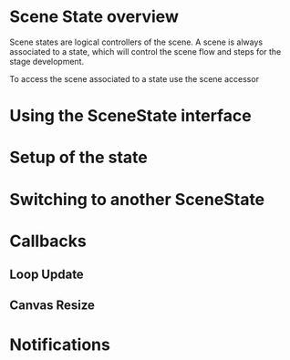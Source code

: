 # Scene State overview

Scene states are logical controllers of the scene. A scene is always associated to a state, which will control the scene flow and steps for the stage development.

To access the scene associated to a state use the scene accessor

# Using the SceneState interface

# Setup of the state

# Switching to another SceneState

# Callbacks

## Loop Update

## Canvas Resize

# Notifications